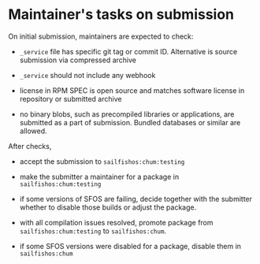 # Maintainer's tasks on submission

On initial submission, maintainers are expected to check:

- `_service` file has specific git tag or commit ID. Alternative is
  source submission via compressed archive

- `_service` should not include any webhook

- license in RPM SPEC is open source and matches software license in
  repository or submitted archive

- no binary blobs, such as precompiled libraries or applications, are
  submitted as a part of submission. Bundled databases or similar are
  allowed.

After checks,

- accept the submission to `sailfishos:chum:testing`

- make the submitter a maintainer for a package in
  `sailfishos:chum:testing`

- if some versions of SFOS are failing, decide together with the
  submitter whether to disable those builds or adjust the package.

- with all compilation issues resolved, promote package from
  `sailfishos:chum:testing` to `sailfishos:chum`.

- if some SFOS versions were disabled for a package, disable them in
  `sailfishos:chum`
